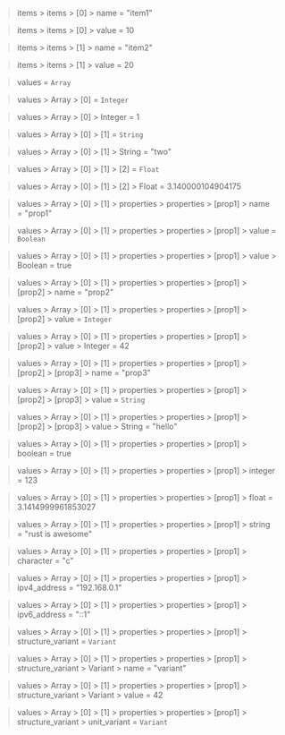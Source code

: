 > items > items > [0] > name = "item1"

> items > items > [0] > value = 10

> items > items > [1] > name = "item2"

> items > items > [1] > value = 20

> values = `Array`

> values > Array > [0] = `Integer`

> values > Array > [0] > Integer = 1

> values > Array > [0] > [1] = `String`

> values > Array > [0] > [1] > String = "two"

> values > Array > [0] > [1] > [2] = `Float`

> values > Array > [0] > [1] > [2] > Float = 3.140000104904175

> values > Array > [0] > [1] > properties > properties > [prop1] > name = "prop1"

> values > Array > [0] > [1] > properties > properties > [prop1] > value = `Boolean`

> values > Array > [0] > [1] > properties > properties > [prop1] > value > Boolean = true

> values > Array > [0] > [1] > properties > properties > [prop1] > [prop2] > name = "prop2"

> values > Array > [0] > [1] > properties > properties > [prop1] > [prop2] > value = `Integer`

> values > Array > [0] > [1] > properties > properties > [prop1] > [prop2] > value > Integer = 42

> values > Array > [0] > [1] > properties > properties > [prop1] > [prop2] > [prop3] > name = "prop3"

> values > Array > [0] > [1] > properties > properties > [prop1] > [prop2] > [prop3] > value = `String`

> values > Array > [0] > [1] > properties > properties > [prop1] > [prop2] > [prop3] > value > String = "hello"

> values > Array > [0] > [1] > properties > properties > [prop1] > boolean = true

> values > Array > [0] > [1] > properties > properties > [prop1] > integer = 123

> values > Array > [0] > [1] > properties > properties > [prop1] > float = 3.1414999961853027

> values > Array > [0] > [1] > properties > properties > [prop1] > string = "rust is awesome"

> values > Array > [0] > [1] > properties > properties > [prop1] > character = "c"

> values > Array > [0] > [1] > properties > properties > [prop1] > ipv4_address = "192.168.0.1"

> values > Array > [0] > [1] > properties > properties > [prop1] > ipv6_address = "::1"

> values > Array > [0] > [1] > properties > properties > [prop1] > structure_variant = `Variant`

> values > Array > [0] > [1] > properties > properties > [prop1] > structure_variant > Variant > name = "variant"

> values > Array > [0] > [1] > properties > properties > [prop1] > structure_variant > Variant > value = 42

> values > Array > [0] > [1] > properties > properties > [prop1] > structure_variant > unit_variant = `Variant`